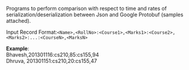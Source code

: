Programs to perform comparison with respect to time and rates of serialization/deserialization between Json and Google Protobuf (samples attached).  

Input Record Format:```<Name>,<RollNo>:<Course1>,<Marks1>:<Course2>,<Marks2>:...:<CourseN>,<MarksN>```

**Example**:  
Bhavesh,201301116:cs210,85:cs155,94  
Dhruva, 201301151:cs210,20:cs155,47 


